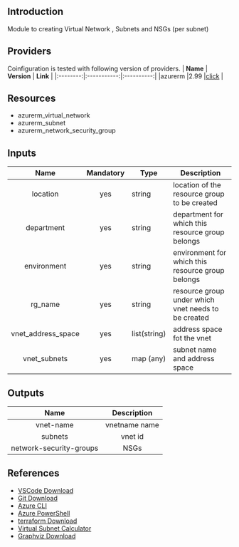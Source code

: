 ## Introduction
Module to creating Virtual Network , Subnets and NSGs (per subnet)
## Providers
Coinfiguration is tested with following version of providers.
| **Name** | **Version** | **Link** |
|:--------:|:-----------:|:----------:|
|azurerm   |2.99         |[click](https://registry.terraform.io/providers/hashicorp/azurerm) |

## Resources
- azurerm_virtual_network
- azurerm_subnet
- azurerm_network_security_group

## Inputs
| **Name**           | **Mandatory** | **Type**       |           **Description**                          |
|:--------:          |:-------------:|----------      |--------------------------------------------------  |
|location            |      yes      |  string        |location of the resource group to be created        |
|department          |      yes      |  string        |department for which this resource group belongs    |
|environment         |      yes      |  string        |environment for which this resource group belongs   |
|rg_name             |      yes      |  string        |resource group under which vnet needs to be created |
|vnet_address_space  |      yes      |  list(string)  |address space fot the vnet                          |
|vnet_subnets        |      yes      |  map (any)     |subnet name and address space                       |

## Outputs
| **Name**               |    **Description**      |
|:---------------------: |:-----------------------:|
|vnet-name               |vnetname name            |
|subnets                 |vnet id                  |
|network-security-groups |NSGs                     |

## References
- [VSCode Download](https://code.visualstudio.com/download)
- [Git Download](https://git-scm.com/downloads)
- [Azure CLI](https://docs.microsoft.com/en-us/cli/azure/)
- [Azure PowerShell](https://docs.microsoft.com/en-us/powershell/azure/)
- [terraform Download](https://www.terraform.io/downloads)
- [Virtual Subnet Calculator](https://www.davidc.net/sites/default/subnets/subnets.html)
- [Graphviz Download](https://www.graphviz.org/download/)
